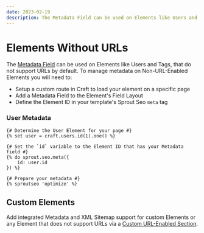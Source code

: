 ```yaml
---
date: 2023-02-19
description: The Metadata Field can be used on Elements like Users and Tags, that do not support URLs by default.
---
```


# Elements Without URLs

The [Metadata Field](./element-metadata-field.md) can be used on Elements like Users and Tags, that do not support URLs by default. To manage metadata on Non-URL-Enabled Elements you will need to:

- Setup a custom route in Craft to load your element on a specific page
- Add a Metadata Field to the Element's Field Layout
- Define the Element ID in your template's Sprout Seo `meta` tag

### User Metadata

``` twig
{# Determine the User Element for your page #}
{% set user = craft.users.id(1).one() %}

{# Set the `id` variable to the Element ID that has your Metadata field #}
{% do sprout.seo.meta({
    id: user.id
}) %}

{# Prepare your metadata #}
{% sproutseo 'optimize' %}
```

## Custom Elements

Add integrated Metadata and XML Sitemap support for custom Elements or any Element that does not support URLs via a [Custom URL-Enabled Section](./../sitemaps/custom-url-enabled-sections.md).

